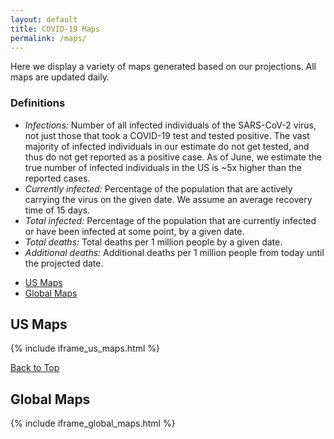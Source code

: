 ```yaml
---
layout: default
title: COVID-19 Maps
permalink: /maps/
---
```


Here we display a variety of maps generated based on our projections. All maps are updated daily.

### Definitions
- *Infections:* Number of all infected individuals of the SARS-CoV-2 virus, not just those that took a COVID-19 test and tested positive. The vast majority of infected individuals in our estimate do not get tested, and thus do not get reported as a positive case. As of June, we estimate the true number of infected individuals in the US is ~5x higher than the reported cases.
- *Currently infected:* Percentage of the population that are actively carrying the virus on the given date. We assume an average recovery time of 15 days.
- *Total infected:* Percentage of the population that are currently infected or have been infected at some point, by a given date.
- *Total deaths:* Total deaths per 1 million people by a given date.
- *Additional deaths:* Additional deaths per 1 million people from today until the projected date.

* [US Maps](#us-maps)
* [Global Maps](#global-maps)

## US Maps
{% include iframe_us_maps.html %}

[Back to Top](#top)

## Global Maps
{% include iframe_global_maps.html %}
